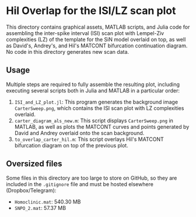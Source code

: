 # Hil Overlap for the ISI/LZ scan plot

This directory contains graphical assets, MATLAB scripts, and Julia code for assembling the inter-spike interval (ISI) scan plot with Lempel-Ziv complexities (LZ) of the template for the SiN model overlaid on top, as well as David's, Andrey's, and Hil's MATCONT bifurcation continuation diagram.
No code in this directory generates new scan data.

## Usage
Multiple steps are required to fully assemble the resulting plot, including executing several scripts both in Julia and MATLAB in a particular order:

1. `ISI_and_LZ_plot.jl`: This program generates the background image `CarterSweep.png`, which contains the ISI scan plot with LZ complexities overlaid.
2. `carter_diagram_als_new.m`: This script displays `CarterSweep.png` in MATLAB, as well as plots the MATCONT curves and points generated by David and Andrey overlaid onto the scan background.
3. `to_overlap_carter_hil.m`: This script overlays Hil's MATCONT bifurcation diagram on top of the previous plot.

## Oversized files
Some files in this directory are too large to store on GitHub, so they are included in the `.gitignore` file and must be hosted elsewhere (Dropbox/Telegram):

- `Homoclinic.mat`: 540.30 MB
- `SNPO_2.mat`: 57.37 MB